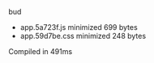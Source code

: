 bud

 - app.5a723f.js       minimized       699 bytes
 - app.59d7be.css       minimized       248 bytes

Compiled in 491ms